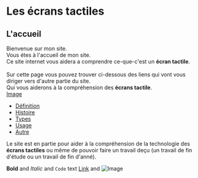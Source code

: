 # Les écrans tactiles
## L'accueil
Bienvenue sur mon site.\
Vous étes à l'accueil de mon site.\
Ce site internet vous aidera a comprendre ce-que-c'est un **écran tactile**.\
\
Sur cette page vous pouvez trouver ci-dessous des liens qui vont vous diriger vers d'autre partie du site.\
Qui vous aiderons à la compréhension des **écrans tactile**.\
[Image](src)
- [Définition](definition.md)
- [Histoire](histoire.md)
- [Types](types.md)
- [Usage](usage.md)
- [Autre](autre.md)


Le site est en partie pour aider à la compréhension de la technologie des **écrans tactiles** ou même de pouvoir faire un travail deçu (un travail de fin d'étude ou un travail de fin d'anné).


**Bold** and _Italic_ and `Code` text [Link](url) and ![Image](src)
